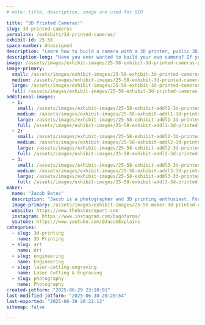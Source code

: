 ```yaml
---
# note: title, description, image are used for SEO

title: "3D Printed Cameras!"
slug: 3d-printed-cameras
permalink: /exhibits/3d-printed-cameras/
exhibit-id: 25-58
space-number: Unassigned
description: "Learn how to build a camera with a 3D printer, public 3D models, and some simple hardware!"
description-long: "Have you ever wanted to build your own camera? If you have access to a 3D printer, you can! Stop by the booth to learn about how you can find existing designs or design your own photography accessories, camera parts, or even entire cameras."
image: /assets/images/exhibit-images/25-58-exhibit-3d-printed-cameras-pxl-20241110-185113491-large.jpg
image-primary: 
  small: /assets/images/exhibit-images/25-58-exhibit-3d-printed-cameras-pxl-20241110-185113491-small.jpg
  medium: /assets/images/exhibit-images/25-58-exhibit-3d-printed-cameras-pxl-20241110-185113491-medium.jpg
  large: /assets/images/exhibit-images/25-58-exhibit-3d-printed-cameras-pxl-20241110-185113491-large.jpg
  full: /assets/images/exhibit-images/25-58-exhibit-3d-printed-cameras-pxl-20241110-185113491-full.jpg
additional-images: 
  - 1:
    small: /assets/images/exhibit-images/25-58-exhibit-addl1-3d-printed-cameras-img-6077-small.JPG
    medium: /assets/images/exhibit-images/25-58-exhibit-addl1-3d-printed-cameras-img-6077-medium.JPG
    large: /assets/images/exhibit-images/25-58-exhibit-addl1-3d-printed-cameras-img-6077-large.JPG
    full: /assets/images/exhibit-images/25-58-exhibit-addl1-3d-printed-cameras-img-6077-full.JPG
  - 2:
    small: /assets/images/exhibit-images/25-58-exhibit-addl2-3d-printed-cameras-img-6078-small.JPG
    medium: /assets/images/exhibit-images/25-58-exhibit-addl2-3d-printed-cameras-img-6078-medium.JPG
    large: /assets/images/exhibit-images/25-58-exhibit-addl2-3d-printed-cameras-img-6078-large.JPG
    full: /assets/images/exhibit-images/25-58-exhibit-addl2-3d-printed-cameras-img-6078-full.JPG
  - 3:
    small: /assets/images/exhibit-images/25-58-exhibit-addl3-3d-printed-cameras-img-6076-small.JPG
    medium: /assets/images/exhibit-images/25-58-exhibit-addl3-3d-printed-cameras-img-6076-medium.JPG
    large: /assets/images/exhibit-images/25-58-exhibit-addl3-3d-printed-cameras-img-6076-large.JPG
    full: /assets/images/exhibit-images/25-58-exhibit-addl3-3d-printed-cameras-img-6076-full.JPG
maker: 
  name: "Jacob Bates"
  description: "Jacob is a photographer and 3D printing enthusiast. For the last few years, he has experimented with combining those two interests to create the perfect camera through a combination of existing and custom 3D designs."
  image-primary: /assets/images/exhibit-images/25-58-maker-3d-printed-cameras-img-20191210-095745-cropped-medium.jpg
  website: https://www.thebatesreport.com
  instagram: https://www.instagram.com/bagofarms/
  youtube: https://www.youtube.com/@JacobExplains
categories: 
  - slug: 3d-printing
    name: 3D Printing
  - slug: art
    name: Art
  - slug: engineering
    name: Engineering
  - slug: laser-cutting-engraving
    name: Laser Cutting & Engraving
  - slug: photography
    name: Photography
created-jotform: "2025-06-29 23:10:01"
last-modified-jotform: "2025-06-30 20:20:54"
last-exported: "2025-06-30 20:22:12"
sitemap: false

---
```

